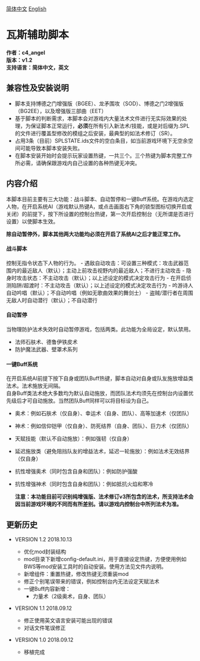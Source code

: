 [简体中文](https://github.com/Sebastian-c4/Game_Assistant_Scripts) [English](README-EN.md)

# 瓦斯辅助脚本

**作者：c4_angel**  
**版本：v1.2**  
**支持语言：简体中文，英文**

## 兼容性及安装说明
- 脚本支持博德之门增强版（BGEE）、龙矛围攻（SOD）、博德之门2增强版（BG2EE），以及增强版三部曲（EET）
- 基于脚本的判断需求，本脚本会对游戏内大量法术文件进行无实际效果的处理，为保证脚本正常运行，**必须**在所有引入新法术/技能，或是对后缀为.SPL的文件进行覆盖型修改的模组之后安装，最典型的如法术修订（SR）。
- 占用3条（目前）SPLSTATE.ids文件的空白条目，如当前游戏环境下无空余空间可能导致本脚本安装失败。
- 在脚本安装开始时会提示玩家设置热键，一共三个。三个热键为脚本完整工作所必需，请确保跟游戏内自己设置的各种热键无冲突。

## 内容介绍
本脚本目前主要有三大功能：战斗脚本、自动暂停和一键Buff系统。在游戏内选定人物，在开启系统AI（游戏默认热键A，或点击画面右下角的锁型图标切换开启或关闭）的前提下，按下所设置的控制台热键，第一次开启控制台（无所谓是否进行设置）以使脚本生效。

**除自动暂停外，脚本其他两大功能均必须在开启了系统AI之后才能正常工作。**

#### 战斗脚本
控制无指令状态下人物的行为。
	- 遇敌自动攻击：可设置三种模式：攻击武器范围内的最近敌人（默认）；主动上前攻击视野内的最近敌人；不进行主动攻击
	- 隐身时攻击状态：不主动攻击（默认）；以上述设定的模式决定攻击行为
	- 在开启侦测陷阱/超渡时：不主动攻击（默认）；以上述设定的模式决定攻击行为
	- 吟游诗人自动吟唱（默认）；不自动吟唱（例如无歌曲效果的舞剑士）
	- 盗贼/潜行者在周围无敌人时自动潜行（默认）；不自动潜行

#### 自动暂停
当物理防护法术失效时自动暂停游戏，包括两类。此功能为全局设定，默认禁用。
- 法师石肤术、德鲁伊铁皮术
- 防护魔法武器、壁罩术系列
	
#### 一键Buff系统
在开启系统AI前提下按下自身或团队Buff热键，脚本自动对自身或队友施放增益类法术。法术施放无间隔。  
自身Buff类法术绝大多数均为默认自动施放，而团队法术均须先在控制台内设置优先级后才可自动施放。当然团队Buff同样可以将目标设为自己。  
- 奥术：例如石肤术（仅自身）、幸运术（自身、团队）、高等加速术（仅团队）
- 神术：例如信仰铠甲（仅自身）、防死结界（自身、团队）、巨力术（仅团队）
- 天赋技能（默认不自动施放）：例如强韧（仅自身）
- 延迟施放类（避免阻挡队友的增益法术，延迟一轮施放）：例如法术无效结界（仅自身）
- 抗性增强奥术（同时包含自身和团队）：例如防护强酸
- 抗性增强神术（同时包含自身和团队）：例如抵抗火焰和寒冷
	
	**注意：本功能目前可识别纯增强版、法术修订v3所包含的法术，所支持法术会因当前游戏环境的不同而有所差别。请以游戏内控制台中所列法术为准。**


## 更新历史

- VERSION 1.2 2018.10.13
	- 优化mod封装结构
	- mod目录下新增config-default.ini，用于直接设定热键，方便使用例如BWS等mod安装工具时的自动安装。使用方法见文件内说明。
	- 新增组件：重置热键，修改热键无须重装mod
	- 修正个别笔误带来的错误，例如控制台内无法设定天赋法术
	- 一键Buff内容新增：
		- 力量术（2级奥术，自身、团队）
	
- VERSION 1.1 2018.09.12 
	- 修正使用英文语言安装可能出现的错误
	- 对话文件笔误修正
	
- VERSION 1.0 2018.09.12
	- 移植完成
